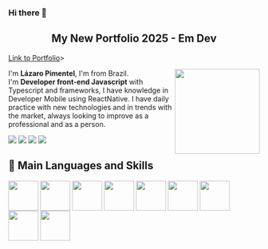
### Hi there 👋

<div>
 <h2 align="center">My New Portfolio 2025 - Em Dev</h2>
 <p><a href="https://lazarodevsalvador.netlify.app/">Link to Portfolio</a>></p>
</div>
<div>
 <p align = "left">
  <img height="170em" src= "https://github-readme-stats.vercel.app/api?username=Drlazinho&show_icons=true&theme=tokyonight" align = "right">
    I'm <strong>Lázaro Pimentel</strong>, I'm from Brazil. <br>
    I'm <strong>Developer front-end Javascript</strong> with Typescript and frameworks, I have knowledge in Developer Mobile using ReactNative. I have daily practice with new technologies and in trends with the market, always looking to improve as a professional and as a person. 
    <br>
</p> 
 
</div>

<p align="left">
        
  <a href="mailto: lazbonfim@hotmail.com" target="_blank" alt="Gmail">
  <img src="https://img.shields.io/badge/Microsoft_Outlook-0078D4?style=for-the-badge&logo=microsoft-outlook&logoColor=white" /></a>

  <a href="mailto: lazbonfim1@gmail.com" target="_blank" alt="Gmail">
  <img src="https://img.shields.io/badge/Gmail-D14836?style=for-the-badge&logo=gmail&logoColor=white" /></a>

  <a href="https://www.linkedin.com/in/lazarobonfim/" target="_blank" alt="Linkedin">
  <img src="https://img.shields.io/badge/LinkedIn-0077B5?style=for-the-badge&logo=linkedin&logoColor=white" /></a>

  <a href="tel: +55 71 992938275" target="_blank" alt="WhatsApp">
  <img src="https://img.shields.io/badge/WhatsApp-25D366?style=for-the-badge&logo=whatsapp&logoColor=white"/></a>
</p>  
<h2>🚀 Main Languages and Skills </h2>
<div>
     <img src="https://cdn.jsdelivr.net/gh/devicons/devicon/icons/react/react-original.svg" align = "center" heigth="50" width="60">
     <img src="https://cdn.jsdelivr.net/gh/devicons/devicon/icons/angular/angular-original.svg" align = "center" heigth="50" width="60">
    <img src="https://cdn.jsdelivr.net/gh/devicons/devicon/icons/javascript/javascript-original.svg" align = "center" heigth="50" width="60">
     <img src="https://cdn.jsdelivr.net/gh/devicons/devicon/icons/typescript/typescript-original.svg" align = "center" heigth="50" width="60">
    <img src="https://cdn.jsdelivr.net/gh/devicons/devicon/icons/html5/html5-original.svg" align = "center" heigth="50" width="60">
    <img src="https://cdn.jsdelivr.net/gh/devicons/devicon/icons/css3/css3-original.svg" align = "center" heigth="50" width="60">
 <!--   <img src="https://cdn.jsdelivr.net/gh/devicons/devicon/icons/kotlin/kotlin-original.svg" align = "center" heigth="50" width="60"> -->
    <img src="https://cdn.jsdelivr.net/gh/devicons/devicon/icons/nodejs/nodejs-original.svg" align = "center" heigth="50" width="60">
    <img src="https://cdn.jsdelivr.net/gh/devicons/devicon/icons/python/python-original.svg" align = "center" heigth="50" width="60">
<!--     <img src="https://cdn.jsdelivr.net/gh/devicons/devicon/icons/docker/docker-plain-wordmark.svg" align = "center" heigth="50" width="60"> -->
<!--     <img src="https://cdn.jsdelivr.net/gh/devicons/devicon/icons/vuejs/vuejs-original-wordmark.svg" align = "center" heigth="50" width="60"/> -->
    <img src="https://cdn.jsdelivr.net/gh/devicons/devicon/icons/git/git-plain-wordmark.svg" align = "center" heigth="50" width="60"/>
<!--     <img src="https://cdn.jsdelivr.net/gh/devicons/devicon/icons/mysql/mysql-original-wordmark.svg" align = "center" heigth="50" width="60">
  -->
</div>
